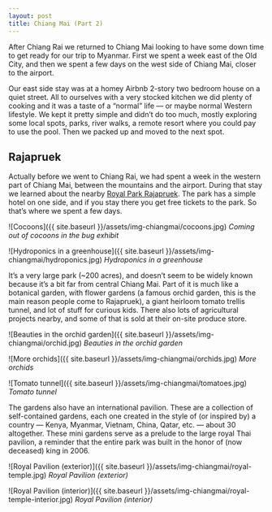 ```yaml
---
layout: post
title: Chiang Mai (Part 2)
---
```



After Chiang Rai we returned to Chiang Mai looking to have some down time to get ready
for our trip to Myanmar. First we spent a week east of the Old City, and then
we spent a few days on the west side of Chiang Mai, closer to the airport.

Our east side stay was at a homey Airbnb 2-story two bedroom house on a quiet
street. All to ourselves with a very stocked kitchen we did plenty of cooking
and it was a taste of a “normal” life — or maybe normal Western lifestyle. We
kept it pretty simple and didn’t do too much, mostly exploring some local spots,
parks, river walks, a remote resort where you could pay to use the pool. Then we
packed up and moved to the next spot.

## Rajapruek

Actually before we went to Chiang Rai, we had spent a week in the western part
of Chiang Mai, between the mountains and the airport. During that stay we learned
about the nearby [Royal Park Rajapruek](http://www.royalparkrajapruek.org/).
The park has a simple hotel on one side, and if you stay there you get free
tickets to the park. So that’s where we spent a few days.

![Cocoons]({{ site.baseurl }}/assets/img-chiangmai/cocoons.jpg)
*Coming out of cocoons in the bug exhibit*

![Hydroponics in a greenhouse]({{ site.baseurl }}/assets/img-chiangmai/hydroponics.jpg)
*Hydroponics in a greenhouse*

It’s a very large park (~200 acres), and doesn’t seem to be widely known because
it’s a bit far from central Chiang Mai. Part of it is much like a botanical
garden, with flower gardens (a famous orchid garden, this is the main reason people come to Rajapruek),
a giant heirloom tomato trellis tunnel, and lot of stuff for curious kids. There also lots of
agricultural projects nearby, and some of that is sold at their on-site produce
store.

![Beauties in the orchid garden]({{ site.baseurl }}/assets/img-chiangmai/orchid.jpg)
*Beauties in the orchid garden*

![More orchids]({{ site.baseurl }}/assets/img-chiangmai/orchids.jpg)
*More orchids*

![Tomato tunnel]({{ site.baseurl }}/assets/img-chiangmai/tomatoes.jpg)
*Tomato tunnel*

The gardens also have an international pavilion. These are a collection of
self-contained gardens, each one created in the style of (or inspired by) a
country — Kenya, Myanmar, Vietnam, China, Qatar, etc. —  about 30 altogether.
These mini gardens serve as a prelude to the large royal Thai pavilion, a
reminder that the entire park was built in the honor of (now deceased) king in
2006.

![Royal Pavilion (exterior)]({{ site.baseurl }}/assets/img-chiangmai/royal-temple.jpg)
*Royal Pavilion (exterior)*

![Royal Pavilion (interior)]({{ site.baseurl }}/assets/img-chiangmai/royal-temple-interior.jpg)
*Royal Pavilion (interior)*
